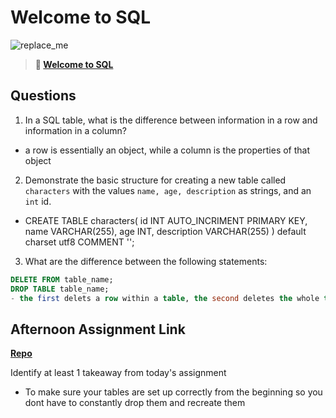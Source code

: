 # Welcome to SQL

![replace_me](https://codeworks.blob.core.windows.net/public/assets/img/illustrations/placeholder.svg)

> **📖 [Welcome to SQL](https://codeworksacademy.com/fs-student-guide/resources/wk11/01-MySQL-GettingStarted)**

## Questions

1. In a SQL table, what is the difference between information in a row and information in a column?
- a row is essentially an object, while a column is the properties of that object

2. Demonstrate the basic structure for creating a new table called `characters` with the values `name, age, description` as strings, and an `int` id.

- CREATE TABLE characters(
  id INT AUTO_INCRIMENT PRIMARY KEY,
  name VARCHAR(255),
  age INT,
  description VARCHAR(255)
) default charset utf8 COMMENT '';

3. What are the difference between the following statements: 
```sql
DELETE FROM table_name;
DROP TABLE table_name;
- the first delets a row within a table, the second deletes the whole table assuming there are no dependencies
```

## Afternoon Assignment Link

**[Repo](https://github.com/Jacobzeme8/AllspiceTheSecond)**

Identify at least 1 takeaway from today's assignment
- To make sure your tables are set up correctly from the beginning so you dont have to constantly drop them and recreate them